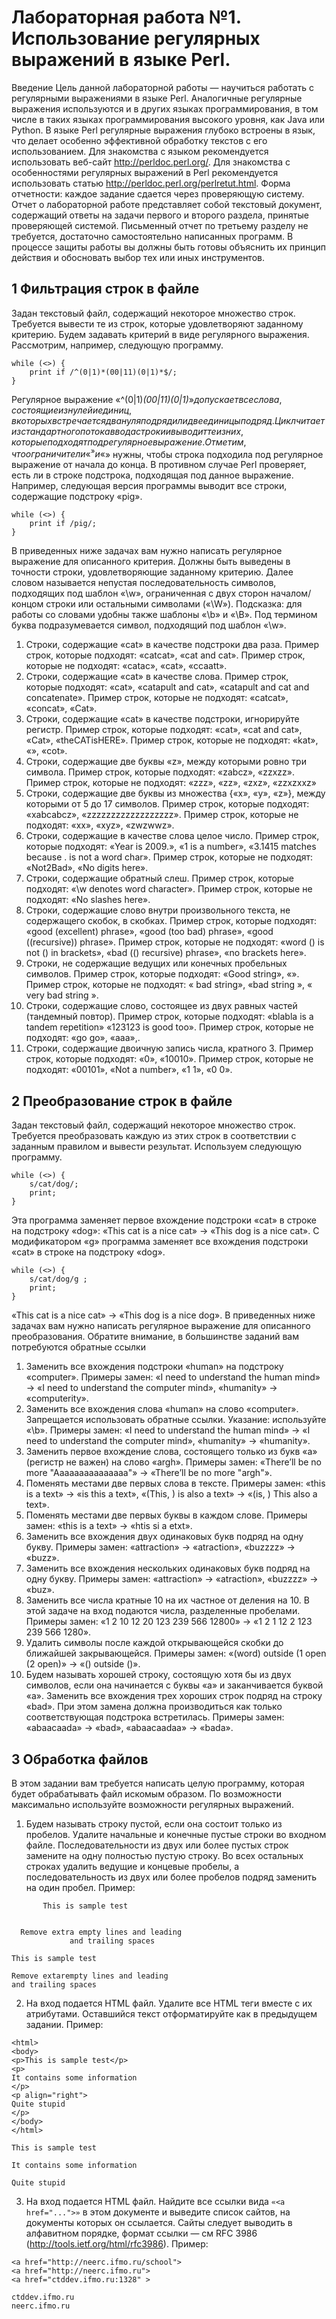 # Лабораторная работа №1. Использование регулярных выражений в языке Perl.

Введение
Цель данной лабораторной работы — научиться работать с регулярными выражениями в языке Perl. Аналогичные регулярные выражения
используются и в других языках программирования, в том числе в таких языках программирования высокого уровня, как Java или Python. В
языке Perl регулярные выражения глубоко встроены в язык, что делает
особенно эффективной обработку текстов с его использованием.
Для знакомства с языком рекомендуется использовать веб-сайт
http://perldoc.perl.org/. Для знакомства с особенностями регулярных выражений в Perl рекомендуется использовать статью
http://perldoc.perl.org/perlretut.html.
Форма отчетности: каждое задание сдается через проверяющую систему.
Отчет о лабораторной работе представляет собой текстовый документ, содержащий ответы на задачи первого и второго раздела, принятые проверяющей системой. Письменный отчет по третьему разделу
не требуется, достаточно самостоятельно написанных программ. В процессе защиты работы вы должны быть готовы объяснить их принцип
действия и обосновать выбор тех или иных инструментов.

## 1 Фильтрация строк в файле

Задан текстовый файл, содержащий некоторое множество строк.
Требуется вывести те из строк, которые удовлетворяют заданному критерию. Будем задавать критерий в виде регулярного выражения. Рассмотрим, например, следующую программу.

```
while (<>) {
    print if /^(0|1)*(00|11)(0|1)*$/;
}
```
Регулярное выражение «^(0|1)*(00|11)(0|1)*$» допускает все слова, состоящие из нулей и единиц, в которых встречается два нуля подряд или две единицы подряд. Цикл читает из стандартного потока ввода
строки и выводит те из них, которые подходят под регулярное выражение. Отметим, что ограничители «^» и «$» нужны, чтобы строка подходила под регулярное выражение от начала до конца. В противном случае
Perl проверяет, есть ли в строке подстрока, подходящая под данное выражение. Например, следующая версия программы выводит все строки,
содержащие подстроку «pig».

```
while (<>) {
    print if /pig/;
}
```

В приведенных ниже задачах вам нужно написать регулярное выражение для описанного критерия. Должны быть выведены в точности
строки, удовлетворяющие заданному критерию.
Далее словом называется непустая последовательность символов,
подходящих под шаблон «\w», ограниченная с двух сторон началом/концом строки или остальными символами («\W»). Подсказка: для работы
со словами удобны также шаблоны «\b» и «\B». Под термином буква
подразумевается символ, подходящий под шаблон «\w».

1. Строки, содержащие «cat» в качестве подстроки два раза. Пример
строк, которые подходят: «catcat», «cat and cat». Пример строк,
которые не подходят: «catac», «cat», «ccaatt».
2. Строки, содержащие «cat» в качестве слова. Пример строк, которые подходят: «cat», «catapult and cat», «catapult and cat
and concatenate». Пример строк, которые не подходят: «catcat»,
«concat», «Cat».
3. Строки, содержащие «cat» в качестве подстроки, игнорируйте регистр. Пример строк, которые подходят: «cat», «cat and
cat», «Cat», «theCATisHERE». Пример строк, которые не подходят:
«kat», «», «cot».
4. Строки, содержащие две буквы «z», между которыми ровно три
символа. Пример строк, которые подходят: «zabcz», «zzxzz». Пример строк, которые не подходят: «zzz», «zz», «zxz»,
«zzxzxxz»
5. Строки, содержащие две буквы из множества {«x», «y», «z»}, между которыми от 5 до 17 символов. Пример строк, которые подходят: «xabcabcz», «zzzzzzzzzzzzzzzzzz». Пример строк, которые
не подходят: «xx», «xyz», «zwzwwz».
6. Строки, содержащие в качестве слова целое число. Пример строк,
которые подходят: «Year is 2009.», «1 is a number», «3.1415
matches because . is not a word char». Пример строк, которые
не подходят: «Not2Bad», «No digits here».
7. Строки, содержащие обратный слеш. Пример строк, которые подходят: «\w denotes word character». Пример строк, которые не
подходят: «No slashes here».
8. Строки, содержащие слово внутри произвольного текста, не
содержащего скобок, в скобках. Пример строк, которые подходят: «good (excellent) phrase», «good (too bad) phrase»,
«good ((recursive)) phrase». Пример строк, которые не подходят: «word () is not () in brackets», «bad (() recursive)
phrase», «no brackets here».
9. Строки, не содержащие ведущих или конечных пробельных символов. Пример строк, которые подходят: «Good string», «». Пример строк, которые не подходят: « bad string», «bad string »,
« very bad string ».
10. Строки, содержащие слово, состоящее из двух равных частей (тандемный повтор). Пример строк, которые подходят: «blabla is a
tandem repetition» «123123 is good too». Пример строк, которые не подходят: «go go», «aaa»,.
11. Строки, содержащие двоичную запись числа, кратного 3. Пример
строк, которые подходят: «0», «10010». Пример строк, которые не
подходят: «00101», «Not a number», «1 1», «0 0».

## 2 Преобразование строк в файле

Задан текстовый файл, содержащий некоторое множество строк.
Требуется преобразовать каждую из этих строк в соответствии с заданным правилом и вывести результат. Используем следующую программу.

```
while (<>) {
    s/cat/dog/;
    print;
}
```

Эта программа заменяет первое вхождение подстроки «cat» в строке на подстроку «dog»: «This cat is a nice cat» → «This dog is a nice cat».
С модификатором «g» программа заменяет все вхождения подстроки
«cat» в строке на подстроку «dog».

```
while (<>) {
    s/cat/dog/g ;
    print;
}
```

«This cat is a nice cat» → «This dog is a nice dog».
В приведенных ниже задачах вам нужно написать регулярное выражение для описанного преобразования.
Обратите внимание, в большинстве заданий вам потребуются обратные ссылки

1. Заменить все вхождения подстроки «human» на подстроку
«computer». Примеры замен: «I need to understand the
human mind» → «I need to understand the computer mind»,
«humanity» → «computerity».
2. Заменить все вхождения слова «human» на слово «computer». Запрещается использовать обратные ссылки. Указание: используйте
«\b». Примеры замен: «I need to understand the human mind»
→ «I need to understand the computer mind», «humanity» →
«humanity».
3. Заменить первое вхождение слова, состоящего только из букв «a»
(регистр не важен) на слово «argh». Примеры замен: «There’ll be
no more "Aaaaaaaaaaaaaaa"» → «There’ll be no more "argh"».
4. Поменять местами две первых слова в тексте. Примеры замен: «this is a text» → «is this a text», «(This, ) is also
a text» → «(is, ) This also a text».
5. Поменять местами две первых буквы в каждом слове. Примеры
замен: «this is a text» → «htis si a etxt».
6. Заменить все вхождения двух одинаковых букв подряд на одну
букву. Примеры замен: «attraction» → «atraction», «buzzzz»
→ «buzz».
7. Заменить все вхождения нескольких одинаковых букв подряд
на одну букву. Примеры замен: «attraction» → «atraction»,
«buzzzz» → «buz».
8. Заменить все числа кратные 10 на их частное от деления на 10. В
этой задаче на вход подаются числа, разделенные пробелами. Примеры замен: «1 2 10 12 20 123 239 566 12800» → «1 2 1 12 2
123 239 566 1280».
9. Удалить символы после каждой открывающейся скобки до ближайшей закрывающейся. Примеры замен: «(word) outside (1
open (2 open)» → «() outside ()».
10. Будем называть хорошей строку, состоящую хотя бы из двух символов, если она начинается с буквы «a» и заканчивается буквой
«a». Заменить все вхождения трех хороших строк подряд на строку
«bad». При этом замена должна производиться как только соответствующая подстрока встретилась. Примеры замен: «abaacaada» →
«bad», «abaacaadaa» → «bada».

## 3 Обработка файлов

В этом задании вам требуется написать целую программу, которая
будет обрабатывать файл искомым образом. По возможности максимально используйте возможности регулярных выражений.

1. Будем называть строку пустой, если она состоит только из пробелов. Удалите начальные и конечные пустые строки во входном
файле. Последовательности из двух или более пустых строк замените на одну полностью пустую строку.
Во всех остальных строках удалить ведущие и концевые пробелы,
а последовательность из двух или более пробелов подряд заменить
на один пробел.
Пример:
```
       This is sample test


  Remove extra empty lines and leading
             and trailing spaces

```
```
This is sample test

Remove extarempty lines and leading
and trailing spaces
```
2. На вход подается HTML файл. Удалите все HTML теги вместе с их
атрибутами. Оставшийся текст отформатируйте как в предыдущем
задании.
Пример:
```
<html>
<body>
<p>This is sample test</p>
<p>
It contains some information
</p>
<p align="right">
Quite stupid
</p>
</body>
</html>
```
```
This is sample test

It contains some information

Quite stupid
```
3. На вход подается HTML файл. Найдите все ссылки вида
`«<a href="...">»` в этом документе и выведите список сайтов, на документы которых он ссылается. Сайты следует выводить в алфавитном порядке, формат ссылки — см RFC 3986
(http://tools.ietf.org/html/rfc3986).
Пример: 
```
<a href="http://neerc.ifmo.ru/school">
<a href="http://neerc.ifmo.ru">
<a href="ctddev.ifmo.ru:1328" >
```
```
ctddev.ifmo.ru
neerc.ifmo.ru
```
